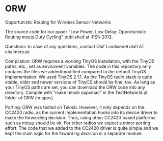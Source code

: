 ORW
===

Opportunistic Routing for Wireless Sensor Networks

The source code for our paper "Low Power, Low Delay: Opportunistic Routing meets Duty Cycling" published at IPSN 2012.

Questions:
In case of any questions, contact Olaf Landsiedel olafl AT chalmers.se

Compilation:
ORW requires a working TinyOS installation, with the TinyOS paths, etc., set as enviroment variables. 
The code in this repository only contains the files we added/modified compared to the default TinyOS implementation. 
We used TinyOS 2.1.1. As the TinyOS radio stack is quite stable, older and newer versions of TinyOS should be fine, too.
As long as your TinyOS paths are set, you can download the ORW code into any directory. 
Compile with "make telosb oppxmac" in the TestNetworkLpl folder of ORW (in apps).

Porting:
ORW was tested on Telosb. 
However, it only depends on the CC2420 radio, as the current implementation hooks into its device driver to make the forwarding decision. 
Thus, using other CC2420 based platforms such as micaz should be ok. 
For other radios we expect a minor porting effort: 
The code that we added to the CC2420 driver is quite simple and we kept the main logic for the fowarding decision in a separate module.
